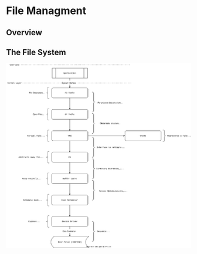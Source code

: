 # File Managment

## Overview




## The File System

![File System Stack Diagram](./images/FileSystemStackDiagram.svg)


